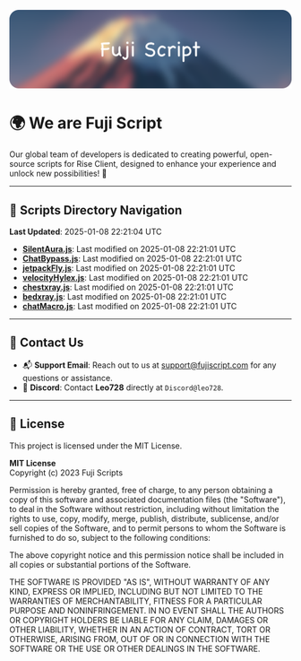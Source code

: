 ![Banner](.github/b.webp)

# 🌍 **We are Fuji Script**

Our global team of developers is dedicated to creating powerful, open-source scripts for Rise Client, designed to enhance your experience and unlock new possibilities! 🌟

---
<!-- SCRIPTS_NAVIGATION_START -->
## 📂 **Scripts Directory Navigation**

**Last Updated**: 2025-01-08 22:21:04 UTC

- **[SilentAura.js](scripts/SilentAura.js)**: Last modified on 2025-01-08 22:21:01 UTC
- **[ChatBypass.js](scripts/ChatBypass.js)**: Last modified on 2025-01-08 22:21:01 UTC
- **[jetpackFly.js](scripts/jetpackFly.js)**: Last modified on 2025-01-08 22:21:01 UTC
- **[velocityHylex.js](scripts/velocityHylex.js)**: Last modified on 2025-01-08 22:21:01 UTC
- **[chestxray.js](scripts/chestxray.js)**: Last modified on 2025-01-08 22:21:01 UTC
- **[bedxray.js](scripts/bedxray.js)**: Last modified on 2025-01-08 22:21:01 UTC
- **[chatMacro.js](scripts/chatMacro.js)**: Last modified on 2025-01-08 22:21:01 UTC

<!-- SCRIPTS_NAVIGATION_END -->

---

## 💬 **Contact Us**  
- 📬 **Support Email**: Reach out to us at [support@fujiscript.com](mailto:support@fujiscript.com) for any questions or assistance.  
- 💬 **Discord**: Contact **Leo728** directly at `Discord@leo728`.

---

## 📜 **License**

This project is licensed under the MIT License.  

**MIT License**  
Copyright (c) 2023 Fuji Scripts  

Permission is hereby granted, free of charge, to any person obtaining a copy of this software and associated documentation files (the "Software"), to deal in the Software without restriction, including without limitation the rights to use, copy, modify, merge, publish, distribute, sublicense, and/or sell copies of the Software, and to permit persons to whom the Software is furnished to do so, subject to the following conditions:  

The above copyright notice and this permission notice shall be included in all copies or substantial portions of the Software.  

THE SOFTWARE IS PROVIDED "AS IS", WITHOUT WARRANTY OF ANY KIND, EXPRESS OR IMPLIED, INCLUDING BUT NOT LIMITED TO THE WARRANTIES OF MERCHANTABILITY, FITNESS FOR A PARTICULAR PURPOSE AND NONINFRINGEMENT. IN NO EVENT SHALL THE AUTHORS OR COPYRIGHT HOLDERS BE LIABLE FOR ANY CLAIM, DAMAGES OR OTHER LIABILITY, WHETHER IN AN ACTION OF CONTRACT, TORT OR OTHERWISE, ARISING FROM, OUT OF OR IN CONNECTION WITH THE SOFTWARE OR THE USE OR OTHER DEALINGS IN THE SOFTWARE.  
